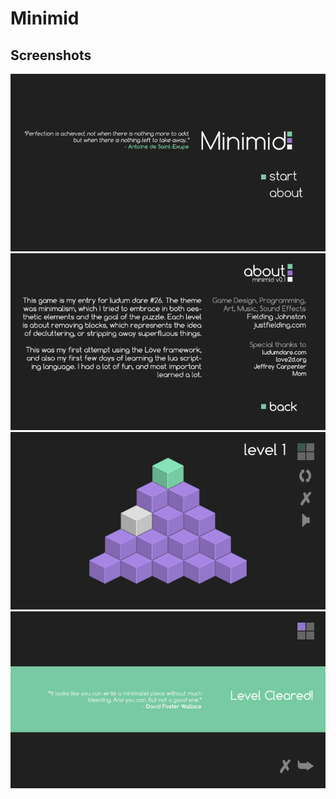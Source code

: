# Minimid
## Screenshots
![screenshot-intro](screenshots/mm-intro.png)
![screenshot-about](screenshots/mm-about.png)
![screenshot-playing](screenshots/mm-playing.png)
![screenshot-levelclear](screenshots/mm-levelclear.png)
